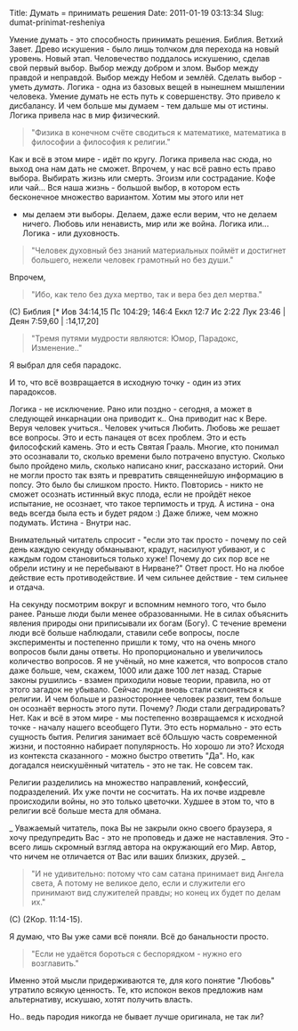 Title: Думать = принимать решения
Date: 2011-01-19 03:13:34
Slug: dumat-prinimat-resheniya


Умение думать - это способность принимать решения. Библия. Ветхий Завет. Древо
искушения - было лишь толчком для перехода на новый уровень. Новый этап.
Человечество поддалось искушению, сделав свой первый выбор. Выбор между добром
и злом. Выбор между правдой и неправдой. Выбор между Небом и землёй. Сделать
выбор - уметь _думать_. Логика - одна из базовых вещей в нынешнем мышлении
человека. Умение думать не есть путь к совершенству. Это привело к дисбалансу.
И чем больше мы думаем - тем дальше мы от истины. Логика привела нас в мир
физический.

> "Физика в конечном счёте сводиться к математике, математика в философии а
философия к религии."

Как и всё в этом мире - идёт по кругу. Логика привела нас сюда, но выход она
нам дать не сможет. Впрочем, у нас всё равно есть право выбора. Выбирать жизнь
или смерть. Эгоизм или сострадание. Кофе или чай... Вся наша жизнь - большой
выбор, в котором есть бесконечное множество вариантом. Хотим мы этого или нет
- мы делаем эти выборы. Делаем, даже если верим, что не делаем ничего. Любовь
или ненависть, мир или же война. Логика или... Логика - или духовность.

> "Человек духовный без знаний материальных поймёт и достигнет большего,
нежели человек грамотный но без души."

Впрочем,

> "Ибо, как тело без духа мертво, так и вера без дел мертва."

(C) Библия [* Иов 34:14,15 Пс 104:29; 146:4 Еккл 12:7 Ис 2:22 Лук 23:46 | Деян
7:59,60 | :14,17,20]

> "Тремя путями мудрости являются: Юмор, Парадокс, Изменение.."

Я выбрал для себя парадокс.

И то, что всё возвращается в исходную точку - один из этих парадоксов.

Логика - не исключение. Рано или поздно - сегодня, а может в следующей
инкарнации она приводит к.. Она приводит нас к Вере. Веруя человек учиться..
Человек учиться Любить. Любовь же решает все вопросы. Это и есть панацея от
всех проблем. Это и есть философский камень. Это и есть Святая Грааль. Многие,
кто понимал это осознавали то, сколько времени было потрачено впустую. Сколько
было пройдено миль, сколько написано книг, рассказано историй. Они не могли
просто так взять и превратить священнейшую информацию в попсу. Это было бы
слишком просто. Никто. Повторись - никто не сможет осознать истинный вкус
плода, если не пройдёт некое испытание, не осознает, что такое терпимость и
труд. А истина - она ведь всегда была есть и будет рядом :) Даже ближе, чем
можно подумать. Истина - Внутри нас.

Внимательный читатель спросит - "если это так просто - почему по сей день
каждую секунду обманывают, крадут, насилуют убивают, и с каждым годом
становиться только хуже! Почему до сих пор все не обрели истину и не
перебывают в Нирване?" Ответ прост. Но на любое действие есть противодействие.
И чем сильнее действие - тем сильнее и отдача.

На секунду посмотрим вокруг и вспомним немного того, что было ранее. Раньше
люди были менее образованными. Не в силах объяснить явления природы они
приписывали их богам (Богу). С течение времени люди всё больше наблюдали,
ставили себе вопросы, после эксперименты и постепенно пришли к тому, что на
очень много вопросов были даны ответы. Но пропорционально и увеличилось
количество вопросов. Я не учёный, но мне кажется, что вопросов стало даже
больше, чем, скажем, 1000 или даже 100 лет назад. Старые законы рушились -
взамен приходили новые теории, правила, но от этого загадок не убывало. Сейчас
люди вновь стали склоняться к религии. И чем больше и разностороннее человек
развит, тем больше он осознаёт верность этого пути. Почему? Люди стали
деградировать? Нет. Как и всё в этом мире - мы постепенно возвращаемся к
исходной точке - началу нашего всеобщего Пути. Это есть нормально - это есть
сущность бытия. Религия занимает всё бОльшую часть современной жизни, и
постоянно набирает популярность. Но хорошо ли это? Исходя из контекста
сказанного - можно быстро ответить "Да". Но, как догадался неискушённый
читатель - это не так. Не совсем так.

Религии разделились на множество направлений, конфессий, подразделений. Их уже
почти не сосчитать. На их почве издревле происходили войны, но это только
цветочки. Худшее в этом то, что в религии всё больше места для обмана.

_ Уважаемый читатель, пока Вы не закрыли окно своего браузера, я хочу
предупредить Вас - это не проповедь и даже не наставления. Это - всего лишь
скромный взгляд автора на окружающий его Мир. Автор, что ничем не отличается
от Вас или ваших близких, друзей. _

> "И не удивительно: потому что сам сатана принимает вид Ангела света, А
потому не великое дело, если и служители его принимают вид служителей правды;
но конец их будет по делам их."

(C) (2Кор. 11:14-15).

Я думаю, что Вы уже сами всё поняли. Всё до банальности просто.

> "Если не удаётся бороться с беспорядком - нужно его возглавить."

Именно этой мысли придерживаются те, для кого понятие "Любовь" утратило всякую
ценность. Те, кто испокон веков предложив нам альтернативу, искушаю, хотят
получить власть.

Но.. ведь пародия никогда не бывает лучше оригинала, не так ли?

